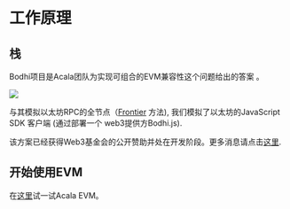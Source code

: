 # 工作原理

## 栈

Bodhi项目是Acala团队为实现可组合的EVM兼容性这个问题给出的答案 。&#x20;

![](https://i.imgur.com/gYegu9s.png)

与其模拟以太坊RPC的全节点（[Frontier](https://github.com/paritytech/frontier) 方法), 我们模拟了以太坊的JavaScript SDK 客户端  (通过部署一个 web3提供方Bodhi.js).

该方案已经获得Web3基金会的公开赞助并处在开发阶段。更多消息请点击[这里](https://github.com/AcalaNetwork/Open-Grants-Program/blob/master/applications/project\_bodhi.md).

## 开始使用EVM

在[这里](../../jian-she-acala/jian-she-dapps/zhi-neng-he-yue/kai-shi/)试一试Acala EVM。
